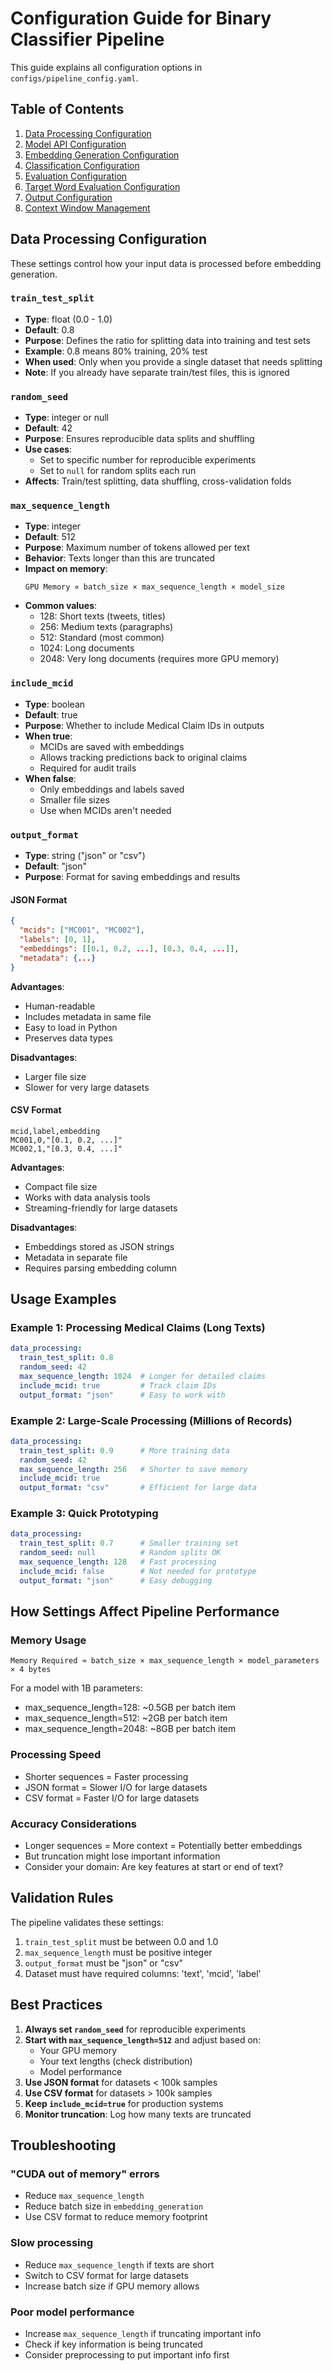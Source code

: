 # Configuration Guide for Binary Classifier Pipeline

This guide explains all configuration options in `configs/pipeline_config.yaml`.

## Table of Contents
1. [Data Processing Configuration](#data-processing-configuration)
2. [Model API Configuration](#model-api-configuration)
3. [Embedding Generation Configuration](#embedding-generation-configuration)
4. [Classification Configuration](#classification-configuration)
5. [Evaluation Configuration](#evaluation-configuration)
6. [Target Word Evaluation Configuration](#target-word-evaluation-configuration)
7. [Output Configuration](#output-configuration)
8. [Context Window Management](#context-window-management)

## Data Processing Configuration

These settings control how your input data is processed before embedding generation.

### `train_test_split`
- **Type**: float (0.0 - 1.0)
- **Default**: 0.8
- **Purpose**: Defines the ratio for splitting data into training and test sets
- **Example**: 0.8 means 80% training, 20% test
- **When used**: Only when you provide a single dataset that needs splitting
- **Note**: If you already have separate train/test files, this is ignored

### `random_seed`
- **Type**: integer or null
- **Default**: 42
- **Purpose**: Ensures reproducible data splits and shuffling
- **Use cases**:
  - Set to specific number for reproducible experiments
  - Set to `null` for random splits each run
- **Affects**: Train/test splitting, data shuffling, cross-validation folds

### `max_sequence_length`
- **Type**: integer
- **Default**: 512
- **Purpose**: Maximum number of tokens allowed per text
- **Behavior**: Texts longer than this are truncated
- **Impact on memory**: 
  ```
  GPU Memory ∝ batch_size × max_sequence_length × model_size
  ```
- **Common values**:
  - 128: Short texts (tweets, titles)
  - 256: Medium texts (paragraphs)
  - 512: Standard (most common)
  - 1024: Long documents
  - 2048: Very long documents (requires more GPU memory)

### `include_mcid`
- **Type**: boolean
- **Default**: true
- **Purpose**: Whether to include Medical Claim IDs in outputs
- **When true**: 
  - MCIDs are saved with embeddings
  - Allows tracking predictions back to original claims
  - Required for audit trails
- **When false**: 
  - Only embeddings and labels saved
  - Smaller file sizes
  - Use when MCIDs aren't needed

### `output_format`
- **Type**: string ("json" or "csv")
- **Default**: "json"
- **Purpose**: Format for saving embeddings and results

#### JSON Format
```json
{
  "mcids": ["MC001", "MC002"],
  "labels": [0, 1],
  "embeddings": [[0.1, 0.2, ...], [0.3, 0.4, ...]],
  "metadata": {...}
}
```
**Advantages**:
- Human-readable
- Includes metadata in same file
- Easy to load in Python
- Preserves data types

**Disadvantages**:
- Larger file size
- Slower for very large datasets

#### CSV Format
```csv
mcid,label,embedding
MC001,0,"[0.1, 0.2, ...]"
MC002,1,"[0.3, 0.4, ...]"
```
**Advantages**:
- Compact file size
- Works with data analysis tools
- Streaming-friendly for large datasets

**Disadvantages**:
- Embeddings stored as JSON strings
- Metadata in separate file
- Requires parsing embedding column

## Usage Examples

### Example 1: Processing Medical Claims (Long Texts)
```yaml
data_processing:
  train_test_split: 0.8
  random_seed: 42
  max_sequence_length: 1024  # Longer for detailed claims
  include_mcid: true         # Track claim IDs
  output_format: "json"      # Easy to work with
```

### Example 2: Large-Scale Processing (Millions of Records)
```yaml
data_processing:
  train_test_split: 0.9      # More training data
  random_seed: 42
  max_sequence_length: 256   # Shorter to save memory
  include_mcid: true
  output_format: "csv"       # Efficient for large data
```

### Example 3: Quick Prototyping
```yaml
data_processing:
  train_test_split: 0.7      # Smaller training set
  random_seed: null          # Random splits OK
  max_sequence_length: 128   # Fast processing
  include_mcid: false        # Not needed for prototype
  output_format: "json"      # Easy debugging
```

## How Settings Affect Pipeline Performance

### Memory Usage
```
Memory Required ≈ batch_size × max_sequence_length × model_parameters × 4 bytes
```

For a model with 1B parameters:
- max_sequence_length=128: ~0.5GB per batch item
- max_sequence_length=512: ~2GB per batch item
- max_sequence_length=2048: ~8GB per batch item

### Processing Speed
- Shorter sequences = Faster processing
- JSON format = Slower I/O for large datasets
- CSV format = Faster I/O for large datasets

### Accuracy Considerations
- Longer sequences = More context = Potentially better embeddings
- But truncation might lose important information
- Consider your domain: Are key features at start or end of text?

## Validation Rules

The pipeline validates these settings:
1. `train_test_split` must be between 0.0 and 1.0
2. `max_sequence_length` must be positive integer
3. `output_format` must be "json" or "csv"
4. Dataset must have required columns: 'text', 'mcid', 'label'

## Best Practices

1. **Always set `random_seed`** for reproducible experiments
2. **Start with `max_sequence_length=512`** and adjust based on:
   - Your GPU memory
   - Your text lengths (check distribution)
   - Model performance
3. **Use JSON format** for datasets < 100k samples
4. **Use CSV format** for datasets > 100k samples
5. **Keep `include_mcid=true`** for production systems
6. **Monitor truncation**: Log how many texts are truncated

## Troubleshooting

### "CUDA out of memory" errors
- Reduce `max_sequence_length`
- Reduce batch size in `embedding_generation`
- Use CSV format to reduce memory footprint

### Slow processing
- Reduce `max_sequence_length` if texts are short
- Switch to CSV format for large datasets
- Increase batch size if GPU memory allows

### Poor model performance
- Increase `max_sequence_length` if truncating important info
- Check if key information is being truncated
- Consider preprocessing to put important info first